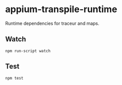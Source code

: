 appium-transpile-runtime
===================

Runtime dependencies for traceur and maps.

## Watch

```
npm run-script watch
```

## Test

```
npm test
```
